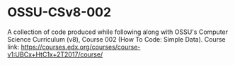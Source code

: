 # OSSU-CSv8-002
A collection of code produced while following along with OSSU's Computer Science Curriculum (v8), Course 002 (How To Code: Simple Data). Course link: https://courses.edx.org/courses/course-v1:UBCx+HtC1x+2T2017/course/
